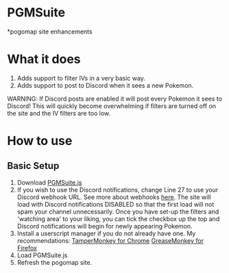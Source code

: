 # PGMSuite
\*pogomap site enhancements

# What it does
1. Adds support to filter IVs in a very basic way.
2. Adds support to post to Discord when it sees a new Pokemon.

WARNING: If Discord posts are enabled it will post every Pokemon it sees to Discord! This will quickly become overwhelming if filters are turned off on the site and the IV filters are too low.

# How to use
## Basic Setup
1. Download [PGMSuite.js](https://raw.githubusercontent.com/Slimmmo/PGMSuite/master/PGMSuite.js)
2. If you wish to use the Discord notifications, change Line 27 to use your Discord webhook URL. See more about webhooks [here](https://support.discordapp.com/hc/en-us/articles/228383668-Intro-to-Webhooks). The site will load with Discord notifications DISABLED so that the first load will not spam your channel unnecessarily. Once you have set-up the filters and 'watching area' to your liking, you can tick the checkbox up the top and Discord notifications will begin for newly appearing Pokemon.
3. Install a userscript manager if you do not already have one.
My recommendations: 
[TamperMonkey for Chrome](https://chrome.google.com/webstore/detail/tampermonkey/dhdgffkkebhmkfjojejmpbldmpobfkfo?hl=en)
[GreaseMonkey for Firefox](https://addons.mozilla.org/en-US/firefox/addon/greasemonkey/)
4. Load PGMSuite.js
5. Refresh the pogomap site.
